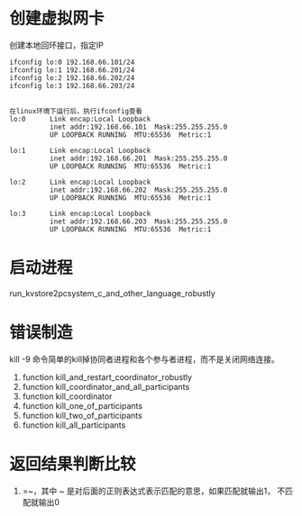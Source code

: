 # 创建虚拟网卡
创建本地回环接口，指定IP
```
ifconfig lo:0 192.168.66.101/24
ifconfig lo:1 192.168.66.201/24
ifconfig lo:2 192.168.66.202/24
ifconfig lo:3 192.168.66.203/24


在linux环境下运行后，执行ifconfig查看
lo:0      Link encap:Local Loopback  
          inet addr:192.168.66.101  Mask:255.255.255.0
          UP LOOPBACK RUNNING  MTU:65536  Metric:1

lo:1      Link encap:Local Loopback  
          inet addr:192.168.66.201  Mask:255.255.255.0
          UP LOOPBACK RUNNING  MTU:65536  Metric:1

lo:2      Link encap:Local Loopback  
          inet addr:192.168.66.202  Mask:255.255.255.0
          UP LOOPBACK RUNNING  MTU:65536  Metric:1

lo:3      Link encap:Local Loopback  
          inet addr:192.168.66.203  Mask:255.255.255.0
          UP LOOPBACK RUNNING  MTU:65536  Metric:1
```
# 启动进程
run_kvstore2pcsystem_c_and_other_language_robustly

# 错误制造
kill -9 命令简单的kill掉协同者进程和各个参与者进程，而不是关闭网络连接。
1. function kill_and_restart_coordinator_robustly
2. function kill_coordinator_and_all_participants
3. function kill_coordinator
4. function kill_one_of_participants
5. function kill_two_of_participants
6. function kill_all_participants

# 返回结果判断比较
1. =~，其中 ~ 是对后面的正则表达式表示匹配的意思，如果匹配就输出1， 不匹配就输出0
